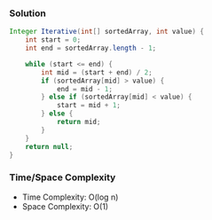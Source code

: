 ### Solution

```java
Integer Iterative(int[] sortedArray, int value) {
    int start = 0;
    int end = sortedArray.length - 1;

    while (start <= end) {
        int mid = (start + end) / 2;
        if (sortedArray[mid] > value) {
            end = mid - 1;
        } else if (sortedArray[mid] < value) {
            start = mid + 1;
        } else {
            return mid;
        }
    }
    return null;
}
```

### Time/Space Complexity

- Time Complexity: O(log n)
- Space Complexity: O(1)
